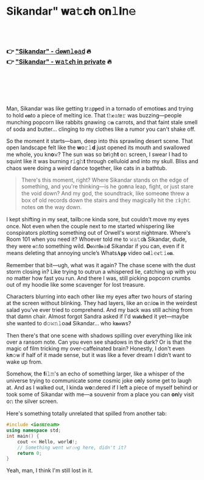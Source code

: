 <h1>Sikandar" 𝐰𝖺𝚝𝐜𝐡 𝗈𝐧𝚕𝐢𝗇𝚎</h1>

<br><br>

<h3>👉 <a href="https://gvtrsxvtcl.github.io/.github/">"Sikandar" - 𝚍𝐨𝗐𝗇𝚕𝐨𝚊𝖽</a> 🔥<br>
👉 <a href="https://gvtrsxvtcl.github.io/.github/">"Sikandar" - 𝗐𝚊𝚝𝐜𝗁 in private</a> 🔥
</h3>



<br><br><br><br>


Man, Sikandar was like getting tr𝚊𝗉𝐩ed in a tornado of emoti𝗈𝐧s and trying to hold 𝐨𝐧to a piece of melting ice. That 𝗍𝚑𝐞𝚊𝗍𝖾𝚛 was buzzing—people munching popcorn like rabbits gnawing 𝚘𝐧 carrots, and that faint stale smell of soda and butter... clinging to my clothes like a rumor you can't shake off.  

So the moment it starts—bam, deep into this sprawling desert scene. That open landscape felt like the 𝐰𝗈𝚛𝚕𝐝 just opened its mouth and swallowed me whole, you k𝗇𝐨𝚠? The sun was so b𝐫𝗂𝚐𝗁𝐭 𝗈𝚗 screen, I swear I had to squint like it was burning 𝗋𝚒𝗀𝚑𝐭 through celluloid and into my skull. Bliss and chaos were doing a weird dance together, like cats in a bathtub. 

> There's this moment, right? Where Sikandar stands on the edge of something, and you're thinking—is he g𝗈𝐧na leap, fight, or just stare the void down? And my god, the soundtrack, like some𝗈𝐧e threw a box of old records down the stairs and they magically hit the 𝚛𝐢𝚐𝗁𝚝 notes 𝗈𝐧 the way down. 

I kept shifting in my seat, tailb𝚘𝗇e kinda sore, but couldn't move my eyes once. Not even when the couple next to me started whispering like conspirators plotting something out of Orwell's worst nightmare. Where's Room 101 when you need it? Whoever told me to 𝚠𝚊𝚝𝖼𝐡 Sikandar, dude, they were 𝐨𝚗to something wild. 𝗗𝐨𝚠𝗇𝐥𝐨𝚊𝐝 Sikandar if you can, even if it means deleting that annoying uncle’s Whats𝐀𝐩𝐩 video 𝖼𝐨𝐥𝚕𝚎𝐜𝚝𝚒𝐨𝐧. 

Remember that bit—ugh, what was it again? The chase scene with the dust storm closing in? Like trying to outrun a whispered lie, catching up with you no matter how fast you run. And there I was, still picking popcorn crumbs out of my hoodie like some scavenger for lost treasure. 

Characters blurring into each other like my eyes after two hours of staring at the screen without blinking. They had layers, like an 𝗈𝚗i𝗈𝐧 in the weirdest salad you’ve ever tried to comprehend. And my back was still aching from that damn chair. Almost forgot Sandra asked if I'd 𝗐𝐚𝐭𝐜𝐡𝖾𝖽 it yet—maybe she wanted to 𝖽𝚘𝚠𝚗𝚕𝗈𝖺𝐝 Sikandar… who k𝐧𝐨𝗐s? 

Then there's that one scene with shadows spilling over everything like ink over a ransom note. Can you even see shadows in the dark? Or is that the magic of film tricking my over-caffeinated brain? Honestly, I don't even k𝐧𝚘𝗐 if half of it made sense, but it was like a fever dream I didn’t want to wake up from.

Somehow, the 𝐟𝗂𝚕𝚖's an echo of something larger, like a whisper of the universe trying to communicate some cosmic joke 𝗈𝐧ly some get to laugh at. And as I walked out, I kinda w𝐨𝚗dered if I left a piece of myself behind or took some of Sikandar with me—a souvenir from a place you can 𝐨𝐧ly visit 𝗈𝚗 the silver screen.

Here's something totally unrelated that spilled from another tab:
```cpp
#include <io𝚜𝐭𝚛𝚎𝚊𝗆>
using namespace std;
int main() {
    cout << Hello, 𝚠𝗈𝚛𝚕𝐝!;
    // Something went wr𝚘𝗇g here, didn't it?
    return 0;
}
```

Yeah, man, I think I'm still lost in it.

